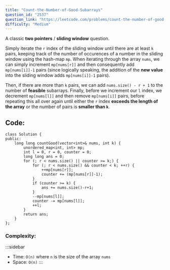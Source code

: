 ```yaml
---
title: "Count-the-Number-of-Good-Subarrays"
question_id: "2537"
question_link: "https://leetcode.com/problems/count-the-number-of-good-subarrays/"
difficulty: "Medium"
---
```


A classic **two pointers** / **sliding window** question.

Simply iterate the `r` index of the sliding window until there are at least `k` pairs, 
keeping track of the number of occurences of a number in the sliding window using the hash-map `mp`.
When iterating through the array `nums`, we can simply increment `mp[nums[r]]` and then consequently add `mp[nums[i]]-1` pairs 
(since logically speaking, the addition of the **new value** into the sliding window adds `mp[nums[i]]-1` pairs).

Then, if there are more than `k` pairs, we can add `nums.size() - r + 1` to the number of **feasible** subarrays.
Finally, before we increment our `l` index, we decrement `mp[nums[l]]` and then remove `mp[nums[i]]` pairs,
before repeating this all over again until either the `r` index **exceeds the length of the array** or the number of pairs is **smaller than `k`**. 

## Code<span>:</span>

```{.cpp}
class Solution {
public:
    long long countGood(vector<int>& nums, int k) {
        unordered_map<int, int> mp;
        int l = 0, r = 0, counter = 0;
        long long ans = 0;
        for (; r < nums.size() || counter >= k;) {
            for (; r < nums.size() && counter < k; ++r) {
                ++mp[nums[r]];
                counter += (mp[nums[r]]-1);
            }
            if (counter >= k) {
                ans += nums.size()-r+1;
            }
            --mp[nums[l]];
            counter -= mp[nums[l]];
            ++l;
        }
        return ans;
    }
};
```

### Complexity<span>:</span>

:::sidebar
- Time: `O(n)` where `n` is the size of the array `nums`
- Space: `O(n)`
:::

